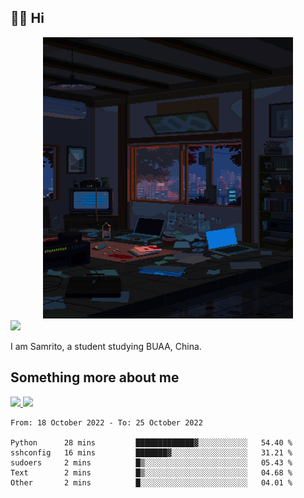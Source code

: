 ## 👋🏻 Hi

<div align="center">
<img alt="GIF" src="https://github.com/xiangsam/xiangsam/blob/271390e4ab50820a4594e3cb94b7ffaa6293de72/0_0EUAvTumWsRa2k6F.gif" width=400 height=450/>
</div>

<a href="https://github.com/xiangsam">
  <img src="https://komarev.com/ghpvc/?username=xiangsam&style=flat-square" />
</a>

I am Samrito, a student studying BUAA, China.


## Something more about me
<a href="https://github.com/xiangsam">
  <img src="https://github-readme-stats.vercel.app/api?username=xiangsam&show_icons=true&hide_border=true" />
</a>


<a href="https://github.com/xiangsam">
  <img src="https://github-readme-stats.vercel.app/api/top-langs/?username=xiangsam&layout=compact" />
</a>

<!--START_SECTION:waka-->

```text
From: 18 October 2022 - To: 25 October 2022

Python      28 mins         █████████████▓░░░░░░░░░░░   54.40 %
sshconfig   16 mins         ███████▓░░░░░░░░░░░░░░░░░   31.21 %
sudoers     2 mins          █▒░░░░░░░░░░░░░░░░░░░░░░░   05.43 %
Text        2 mins          █▒░░░░░░░░░░░░░░░░░░░░░░░   04.68 %
Other       2 mins          █░░░░░░░░░░░░░░░░░░░░░░░░   04.01 %
```

<!--END_SECTION:waka-->

<!---
xiangsam/xiangsam is a ✨ special ✨ repository because its `README.md` (this file) appears on your GitHub profile.
You can click the Preview link to take a look at your changes.
--->
